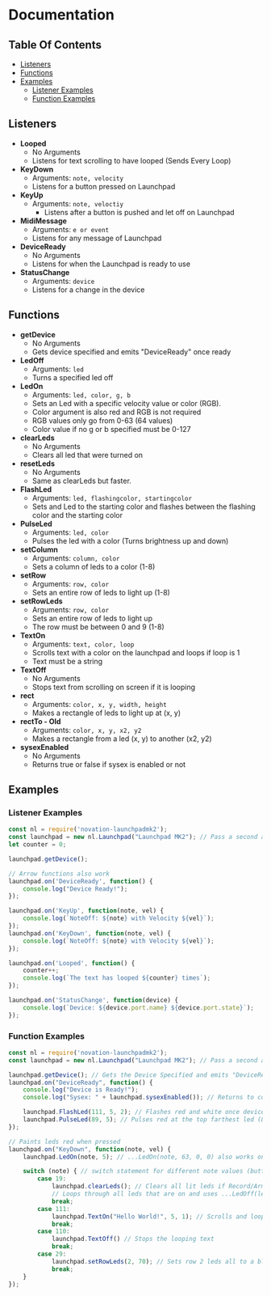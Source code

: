 # Documentation

## Table Of Contents

- [Listeners](#listeners)
- [Functions](#functions)
- [Examples](#examples)
	- [Listener Examples](#listener-examples)
	- [Function Examples](#function-examples)

## Listeners
- **Looped**
	- No Arguments
	- Listens for text scrolling to have looped (Sends Every Loop)
- **KeyDown**
	- Arguments: `note, velocity`
	- Listens for a button pressed on Launchpad
- **KeyUp**
	- Arguments: `note, veloctiy`
    	- Listens after a button is pushed and let off on Launchpad
- **MidiMessage**
	- Arguments: `e or event`
	- Listens for any message of Launchpad
- **DeviceReady**
	- No Arguments
	- Listens for when the Launchpad is ready to use
- **StatusChange**
	- Arguments: `device`
	- Listens for a change in the device

## Functions
- **getDevice**
	- No Arguments
	- Gets device specified and emits "DeviceReady" once ready
- **LedOff**
	- Arguments: `led`
	- Turns a specified led off
- **LedOn**
	- Arguments: `led, color, g, b`
	- Sets an Led with a specific velocity value or color (RGB).
	- Color argument is also red and RGB is not required
	- RGB values only go from 0-63 (64 values)
	- Color value if no g or b specified must be 0-127
- **clearLeds**
	- No Arguments
	- Clears all led that were turned on
- **resetLeds**
	- No Arguments
	- Same as clearLeds but faster.
- **FlashLed**
	- Arguments: `led, flashingcolor, startingcolor`
	- Sets and Led to the starting color and flashes between the flashing color and the starting color
- **PulseLed**
	- Arguments: `led, color`
	- Pulses the led with a color (Turns brightness up and down)
- **setColumn**
	- Arguments: `column, color`
	- Sets a column of leds to a color (1-8)
- **setRow**
	- Arguments: `row, color`
	- Sets an entire row of leds to light up (1-8)
- **setRowLeds**
	- Arguments: `row, color`
	- Sets an entire row of leds to light up
	- The row must be between 0 and 9 (1-8)
- **TextOn**
	- Arguments: `text, color, loop`
	- Scrolls text with a color on the launchpad and loops if loop is 1
	- Text must be a string
- **TextOff**
	- No Arguments
	- Stops text from scrolling on screen if it is looping
- **rect**
	- Arguments: `color, x, y, width, height`
	- Makes a rectangle of leds to light up at (x, y)
- **rectTo - Old**
	- Arguments: `color, x, y, x2, y2`
	- Makes a rectangle from a led (x, y) to another (x2, y2)
- **sysexEnabled**
	- No Arguments
	- Returns true or false if sysex is enabled or not
## Examples

### Listener Examples
```javascript
const nl = require('novation-launchpadmk2');
const launchpad = new nl.Launchpad("Launchpad MK2"); // Pass a second argument (true or false) to enable sysex
let counter = 0;

launchpad.getDevice();

// Arrow functions also work
launchpad.on('DeviceReady', function() {
	console.log("Device Ready!");
});

launchpad.on('KeyUp', function(note, vel) {
	console.log(`NoteOff: ${note} with Velocity ${vel}`);
});
launchpad.on('KeyDown', function(note, vel) {
	console.log(`NoteOff: ${note} with Velocity ${vel}`);
});

launchpad.on('Looped', function() {
	counter++;
	console.log(`The text has looped ${counter} times`);
});

launchpad.on('StatusChange', function(device) {
	console.log(`Device: ${device.port.name} ${device.port.state}`);
});
```

### Function Examples
```javascript
const nl = require('novation-launchpadmk2');
const launchpad = new nl.Launchpad("Launchpad MK2"); // Pass a second argument (true or false) to enable sysex

launchpad.getDevice(); // Gets the Device Specified and emits "DeviceReady" once ready
launchpad.on("DeviceReady", function() {
	console.log("Device is Ready!");
	console.log("Sysex: " + launchpad.sysexEnabled()); // Returns to console if sysex is enabled

	launchpad.FlashLed(111, 5, 2); // Flashes red and white once device is ready at button 111
	launchpad.PulseLed(89, 5); // Pulses red at the top farthest led (89)
});

// Paints leds red when pressed
launchpad.on("KeyDown", function(note, vel) {
	launchpad.LedOn(note, 5); // ...LedOn(note, 63, 0, 0) also works only if sysex is enabled

	switch (note) { // switch statement for different note values (button pressed)
		case 19:
			launchpad.clearLeds(); // Clears all lit leds if Record/Arm pressed
			// Loops through all leds that are on and uses ...LedOff(led)
			break;
		case 111:
			launchpad.TextOn("Hello World!", 5, 1); // Scrolls and loops Hello World! with color red.
			break;
		case 110:
			launchpad.TextOff() // Stops the looping text
			break;
		case 29:
			launchpad.setRowLeds(2, 70); // Sets row 2 leds all to a blue/cyan color
			break;
	}
});
```
